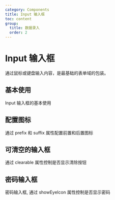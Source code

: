 ```yaml
---
category: Components
title: Input 输入框
toc: content
group:
  title: 数据录入
  order: 2
---
```


# Input 输入框

通过鼠标或键盘输入内容，是最基础的表单域的包装。

## 基本使用

Input 输入框的基本使用

<code src="./demos/basic.tsx"></code>

## 配置图标

通过 prefix 和 suffix 属性配置前置和后置图标

<code src="./demos/icon.tsx"></code>

## 可清空的输入框

通过 clearable 属性控制是否显示清除按钮

<code src="./demos/clearable.tsx"></code>

## 密码输入框

密码输入框, 通过 showEyeIcon 属性控制是否显示密码

<code src="./demos/password.tsx"></code>
